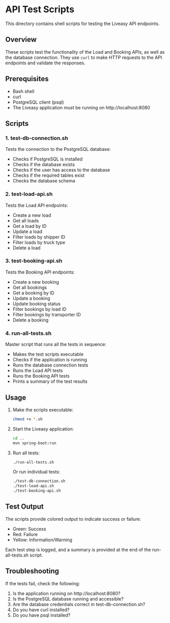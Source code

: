 # API Test Scripts

This directory contains shell scripts for testing the Liveasy API endpoints.

## Overview

These scripts test the functionality of the Load and Booking APIs, as well as the database connection. They use `curl` to make HTTP requests to the API endpoints and validate the responses.

## Prerequisites

- Bash shell
- curl
- PostgreSQL client (psql)
- The Liveasy application must be running on http://localhost:8080

## Scripts

### 1. test-db-connection.sh

Tests the connection to the PostgreSQL database:
- Checks if PostgreSQL is installed
- Checks if the database exists
- Checks if the user has access to the database
- Checks if the required tables exist
- Checks the database schema

### 2. test-load-api.sh

Tests the Load API endpoints:
- Create a new load
- Get all loads
- Get a load by ID
- Update a load
- Filter loads by shipper ID
- Filter loads by truck type
- Delete a load

### 3. test-booking-api.sh

Tests the Booking API endpoints:
- Create a new booking
- Get all bookings
- Get a booking by ID
- Update a booking
- Update booking status
- Filter bookings by load ID
- Filter bookings by transporter ID
- Delete a booking

### 4. run-all-tests.sh

Master script that runs all the tests in sequence:
- Makes the test scripts executable
- Checks if the application is running
- Runs the database connection tests
- Runs the Load API tests
- Runs the Booking API tests
- Prints a summary of the test results

## Usage

1. Make the scripts executable:
   ```bash
   chmod +x *.sh
   ```

2. Start the Liveasy application:
   ```bash
   cd ..
   mvn spring-boot:run
   ```

3. Run all tests:
   ```bash
   ./run-all-tests.sh
   ```

   Or run individual tests:
   ```bash
   ./test-db-connection.sh
   ./test-load-api.sh
   ./test-booking-api.sh
   ```

## Test Output

The scripts provide colored output to indicate success or failure:
- Green: Success
- Red: Failure
- Yellow: Information/Warning

Each test step is logged, and a summary is provided at the end of the run-all-tests.sh script.

## Troubleshooting

If the tests fail, check the following:
1. Is the application running on http://localhost:8080?
2. Is the PostgreSQL database running and accessible?
3. Are the database credentials correct in test-db-connection.sh?
4. Do you have curl installed?
5. Do you have psql installed?
